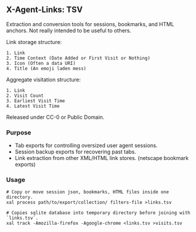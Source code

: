 ## X-Agent-Links: TSV

Extraction and conversion tools for sessions, bookmarks, and HTML anchors.
Not really intended to be useful to others.

Link storage structure:

	1. Link
	2. Time Context (Date Added or First Visit or Nothing)
	3. Icon (Often a data URI)
	4. Title (An emoji laden mess)

Aggregate visitation structure:

	1. Link
	2. Visit Count
	3. Earliest Visit Time
	4. Latest Visit Time

Released under CC-0 or Public Domain.

### Purpose

- Tab exports for controlling oversized user agent sessions.
- Session backup exports for recovering past tabs.
- Link extraction from other XML/HTML link stores. (netscape bookmark exports)

### Usage

```shell
# Copy or move session json, bookmarks, HTML files inside one directory.
xal process path/to/export/collection/ filters-file >links.tsv

# Copies sqlite database into temporary directory before joining with `links.tsv`.
xal track -Amozilla-firefox -Agoogle-chrome <links.tsv >visits.tsv
```
